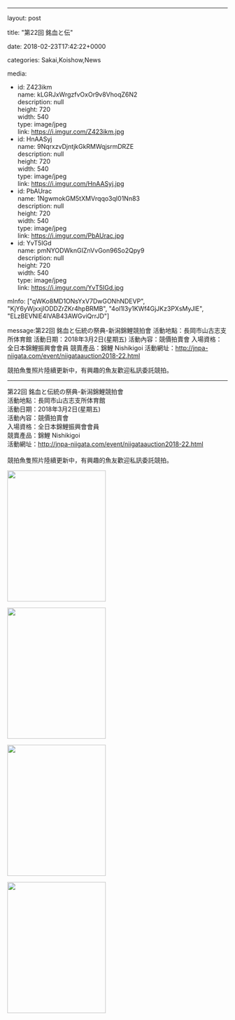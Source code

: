 
--- 

layout: post 

title:  "第22回 銘血と伝" 

date:   2018-02-23T17:42:22+0000 

categories: Sakai,Koishow,News 

media:
  - id: Z423ikm<br />    name: kLGRJxWrgzfvOxOr9v8VhoqZ6N2<br />    description: null<br />    height: 720<br />    width: 540<br />    type: image/jpeg<br />    link: https://i.imgur.com/Z423ikm.jpg
  - id: HnAASyj<br />    name: 9NqrxzvDjntjkGkRMWqjsrmDRZE<br />    description: null<br />    height: 720<br />    width: 540<br />    type: image/jpeg<br />    link: https://i.imgur.com/HnAASyj.jpg
  - id: PbAUrac<br />    name: 1NgwmokGM5tXMVrqqo3qI01Nn83<br />    description: null<br />    height: 720<br />    width: 540<br />    type: image/jpeg<br />    link: https://i.imgur.com/PbAUrac.jpg
  - id: YvT5IGd<br />    name: pmNYODWknGIZnVvGon96So2Qpy9<br />    description: null<br />    height: 720<br />    width: 540<br />    type: image/jpeg<br />    link: https://i.imgur.com/YvT5IGd.jpg

mInfo: ["qWKo8MD1ONsYxV7DwGONhNDEVP", "KjY6yWjxxjIODDZrZKr4hpBRMB", "4ol1l3y1KWf4GjJKz3PXsMyJlE", "ELzBEVNlE4IVAB43AWGviQrrJD"] 

message:第22回 銘血と伝統の祭典-新潟錦鯉競拍會
活動地點：長岡市山古志支所体育館
活動日期：2018年3月2日(星期五)
活動內容：競價拍賣會
入場資格：全日本錦鯉振興會會員
競賣產品：錦鯉 Nishikigoi
活動網址：http://jnpa-niigata.com/event/niigataauction2018-22.html

競拍魚隻照片陸續更新中，有興趣的魚友歡迎私訊委託競拍。


--- 

第22回 銘血と伝統の祭典-新潟錦鯉競拍會<br />活動地點：長岡市山古志支所体育館<br />活動日期：2018年3月2日(星期五)<br />活動內容：競價拍賣會<br />入場資格：全日本錦鯉振興會會員<br />競賣產品：錦鯉 Nishikigoi<br />活動網址：http://jnpa-niigata.com/event/niigataauction2018-22.html<br /><br />競拍魚隻照片陸續更新中，有興趣的魚友歡迎私訊委託競拍。


<a href="https://i.imgur.com/Z423ikm.jpg"><img src="https://i.imgur.com/Z423ikm.jpg" height=300 width=225 /></a> 

 
<a href="https://i.imgur.com/HnAASyj.jpg"><img src="https://i.imgur.com/HnAASyj.jpg" height=300 width=225 /></a> 

 
<a href="https://i.imgur.com/PbAUrac.jpg"><img src="https://i.imgur.com/PbAUrac.jpg" height=300 width=225 /></a> 

 
<a href="https://i.imgur.com/YvT5IGd.jpg"><img src="https://i.imgur.com/YvT5IGd.jpg" height=300 width=225 /></a> 
 



